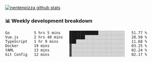 [![nentenpizza github stats](https://github-readme-stats.vercel.app/api?username=nentenpizza&count_private=true)](https://github.com/anuraghazra/github-readme-stats)

### 📊 Weekly development breakdown
<!--START_SECTION:waka-->

```text
Go           5 hrs 5 mins    █████████████░░░░░░░░░░░░   51.77 %
Vue.js       2 hrs 48 mins   ███████░░░░░░░░░░░░░░░░░░   28.50 %
TypeScript   1 hr 9 mins     ███░░░░░░░░░░░░░░░░░░░░░░   11.68 %
Docker       19 mins         ▓░░░░░░░░░░░░░░░░░░░░░░░░   03.25 %
YAML         13 mins         ▓░░░░░░░░░░░░░░░░░░░░░░░░   02.24 %
Git Config   12 mins         ▓░░░░░░░░░░░░░░░░░░░░░░░░   02.17 %
```

<!--END_SECTION:waka-->


